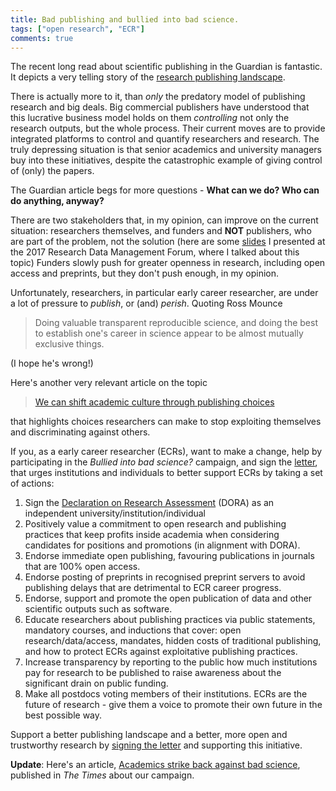 ```yaml
---
title: Bad publishing and bullied into bad science.
tags: ["open research", "ECR"]
comments: true
---
```


The recent long read about scientific publishing in the Guardian is
fantastic. It depicts a very telling story of
the
[research publishing landscape](https://www.theguardian.com/science/2017/jun/27/profitable-business-scientific-publishing-bad-for-science).

<!--more-->

There is actually more to it, than *only* the predatory model of
publishing research and big deals. Big commercial publishers have
understood that this lucrative business model holds on them
*controlling* not only the research outputs, but the whole
process. Their current moves are to provide integrated platforms to
control and quantify researchers and research. The truly depressing
situation is that senior academics and university managers buy into
these initiatives, despite the catastrophic example of giving control
of (only) the papers.

The Guardian article begs for more questions - **What can we do? Who
can do anything, anyway?**

There are two stakeholders that, in my opinion, can improve on the
current situation: researchers themselves, and funders and **NOT**
publishers, who are part of the problem, not the solution (here are
some [slides](http://bit.ly/20170609rdmf) I presented at the 2017
Research Data Management Forum, where I talked about this topic)
Funders slowly push for greater openness in research, including open
access and preprints, but they don't push enough, in my opinion.

Unfortunately, researchers, in particular early career researcher, are
under a lot of pressure to *publish*, or (and) *perish*. Quoting Ross
Mounce

>  Doing valuable transparent reproducible science, and doing the best
>  to establish one's career in science appear to be almost mutually
>  exclusive things.

(I hope he's wrong!)

Here's another very relevant article on the topic

> [We can shift academic culture through publishing choices](https://f1000research.com/articles/6-518/v2)

that highlights choices researchers can make to stop exploiting
themselves and discriminating against others.

If you, as a early career researcher (ECRs), want to make a change,
help by participating in the *Bullied into bad science?* campaign, and
sign
the
[letter](https://cambridge.eu.qualtrics.com/jfe/form/SV_6S9OXAydlFZz8cR),
that urges institutions and individuals to better support ECRs by
taking a set of actions:

1. Sign the [Declaration on Research Assessment](http://www.ascb.org/dora/)
   (DORA) as an independent university/institution/individual
2. Positively value a commitment to open research and publishing
   practices that keep profits inside academia when considering
   candidates for positions and promotions (in alignment with DORA).
3. Endorse immediate open publishing, favouring publications in
   journals that are 100% open access.
4. Endorse posting of preprints in recognised preprint servers to
   avoid publishing delays that are detrimental to ECR career
   progress.
5. Endorse, support and promote the open publication of data and other
   scientific outputs such as software.
6. Educate researchers about publishing practices via public
   statements, mandatory courses, and inductions that cover: open
   research/data/access, mandates, hidden costs of traditional
   publishing, and how to protect ECRs against exploitative publishing
   practices.
7. Increase transparency by reporting to the public how much
   institutions pay for research to be published to raise awareness
   about the significant drain on public funding.
8. Make all postdocs voting members of their institutions. ECRs are
   the future of research - give them a voice to promote their own
   future in the best possible way.

Support a better publishing landscape and a better, more open and
trustworthy research
by
[signing the letter](https://cambridge.eu.qualtrics.com/jfe/form/SV_6S9OXAydlFZz8cR) and
supporting this initiative.

**Update**: Here's an
article,
[Academics strike back against bad science](https://www.thetimes.co.uk/article/academics-strike-back-against-bad-science-t5mzcdxv8),
published in *The Times* about our campaign.

